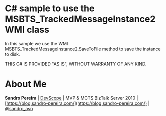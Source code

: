 # C# sample to use the MSBTS_TrackedMessageInstance2 WMI class
In this sample we use the WMI MSBTS_TrackedMessageInstance2.SaveToFile method to save the instance to disk.

THIS C# IS PROVIDED "AS IS", WITHOUT WARRANTY OF ANY KIND.

# About Me
**Sandro Pereira** | [DevScope](http://www.devscope.net/) | MVP & MCTS BizTalk Server 2010 | [https://blog.sandro-pereira.com/](https://blog.sandro-pereira.com/) | [@sandro_asp](https://twitter.com/sandro_asp)